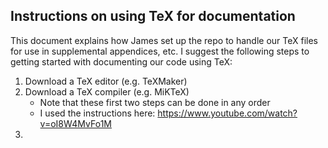 ## Instructions on using TeX for documentation
This document explains how James set up the repo to handle our TeX files for use in supplemental appendices, etc.
I suggest the following steps to getting started with documenting our code using TeX:
1. Download a TeX editor (e.g. TeXMaker)
2. Download a TeX compiler (e.g. MiKTeX)
   * Note that these first two steps can be done in any order
   * I used the instructions here: https://www.youtube.com/watch?v=oI8W4MvFo1M
3. 